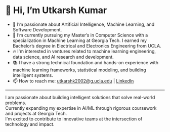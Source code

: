 # 👋 Hi, I’m Utkarsh Kumar

- 👀 I’m passionate about Artificial Intelligence, Machine Learning, and Software Development.
- 🌱 I’m currently pursuing my Master’s in Computer Science with a specialization in Machine Learning at Georgia Tech. I earned my Bachelor’s degree in Electrical and Electronics Engineering from UCLA.
- 🔥 I'm interested in ventures related to machine learning engineering, data science, and AI research and development.
- 📚 I have a strong technical foundation and hands-on experience with machine learning frameworks, statistical modeling, and building intelligent systems.
- 📫 How to reach me: utkarshk2002@g.ucla.edu | [LinkedIn](https://www.linkedin.com/in/utkarsh-k-ucla/)

---

I am passionate about building intelligent solutions that solve real-world problems.  
Currently expanding my expertise in AI/ML through rigorous coursework and projects at Georgia Tech.  
I'm excited to contribute to innovative teams at the intersection of technology and impact.

<!---
utkarshkumar7/utkarshkumar7 is a ✨ special ✨ repository because its `README.md` (this file) appears on your GitHub profile.
You can click the Preview link to take a look at your changes.
--->


